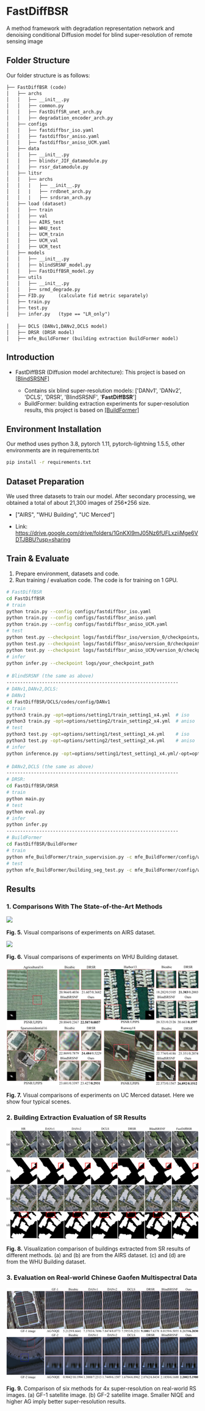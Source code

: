 # FastDiffBSR
A method framework with degradation representation network and denoising conditional Diffusion model for blind super-resolution of remote sensing image

## Folder Structure

Our folder structure is as follows:

```
├── FastDiffBSR (code)
│   ├── archs
│   │   ├── __init__.py
│   │   ├── common.py
│   │   ├── FastDiffSR_unet_arch.py
│   │   ├── degradation_encoder_arch.py
│   ├── configs
│   │   ├── fastdiffbsr_iso.yaml
│   │   ├── fastdiffbsr_aniso.yaml
│   │   ├── fastdiffbsr_aniso_UCM.yaml
│   ├── data
│   │   ├── __init__.py
│   │   ├── blindsr_JIF_datamodule.py
│   │   ├── rssr_datamodule.py
│   ├── litsr
│   │   ├── archs
│   │   |   ├── __init__.py
│   │   |   ├── rrdbnet_arch.py
│   │   |   ├── srdsran_arch.py
│   ├── load (dataset)
│   │   ├── train
│   │   ├── val
│   │   ├── AIRS_test
│   │   ├── WHU_test
│   │   ├── UCM_train
│   │   ├── UCM_val
│   │   ├── UCM_test
│   ├── models
│   │   ├── __init__.py
│   │   ├── blindSRSNF_model.py
│   │   ├── FastDiffBSR_model.py
│   ├── utils
│   │   ├── __init__.py
│   │   ├── srmd_degrade.py
│   ├── FID.py     (calculate fid metric separately)
│   ├── train.py
│   ├── test.py
│   ├── infer.py   (type == "LR_only")

│   ├── DCLS (DANv1,DANv2,DCLS model)
│   ├── DRSR (DRSR model)
│   ├── mfe_BuildFormer (building extraction BuildFormer model)
```

## Introduction

- FastDiffBSR (Diffusion model architecture): This project is based on [[BlindSRSNF]](https://github.com/hanlinwu/BlindSRSNF)

  - Contains six blind super-resolution models: ['DANv1', 'DANv2', 'DCLS', 'DRSR', 'BlindSRSNF', '**FastDiffBSR**']
  - BuildFormer: building extraction experiments for super-resolution results, this project is based on [[BuildFormer]](https://github.com/WangLibo1995/BuildFormer)


## Environment Installation

Our method uses python 3.8, pytorch 1.11, pytorch-lightning 1.5.5, other environments are in requirements.txt

```bash
pip install -r requirements.txt
```

## Dataset Preparation

We used three datasets to train our model. After secondary processing, we obtained a total of about 21,300 images of 256*256 size. 



- ["AIRS", "WHU Building", "UC Merced"]

- Link:   https://drive.google.com/drive/folders/1GnKXl9mJ05Nz6fUFLxziiMge6VDTJBBU?usp=sharing 

  

## Train & Evaluate

1. Prepare environment, datasets and code.
2. Run training / evaluation code. The code is for training on 1 GPU.

```bash
# FastDiffBSR
cd FastDiffBSR 
# train
python train.py --config configs/fastdiffbsr_iso.yaml
python train.py --config configs/fastdiffbsr_aniso.yaml
python train.py --config configs/fastdiffbsr_aniso_UCM.yaml
# test
python test.py --checkpoint logs/fastdiffbsr_iso/version_0/checkpoints/epoch=399-step=799999.ckpt
python test.py --checkpoint logs/fastdiffbsr_aniso/version_0/checkpoints/epoch=399-step=799999.ckpt
python test.py --checkpoint logs/fastdiffbsr_aniso_UCM/version_0/checkpoints/epoch=399-step=799999.ckpt
# infer
python infer.py --checkpoint logs/your_checkpoint_path

# BlindSRSNF (the same as above)
---------------------------------------------------------------
# DANv1,DANv2,DCLS:
# DANv1
cd FastDiffBSR/DCLS/codes/config/DANv1
# train
python3 train.py -opt=options/setting1/train_setting1_x4.yml  # iso
python3 train.py -opt=options/setting2/train_setting2_x4.yml  # aniso
# test
python3 test.py -opt=options/setting1/test_setting1_x4.yml    # iso
python3 test.py -opt=options/setting2/test_setting2_x4.yml    # aniso
# infer
python inference.py -opt=options/setting1/test_setting1_x4.yml/-opt=options/setting2/test_setting2_x4.yml

# DANv2,DCLS (the same as above)
---------------------------------------------------------------
# DRSR:
cd FastDiffBSR/DRSR
# train
python main.py
# test
python eval.py
# infer
python infer.py
---------------------------------------------------------------
# BuildFormer 
cd FastDiffBSR/BuildFormer
# train
python mfe_BuildFormer/train_supervision.py -c mfe_BuildFormer/config/whubuilding/buildformer.py
# test
python mfe_BuildFormer/building_seg_test.py -c mfe_BuildFormer/config/whubuilding/buildformer.py -o fig_results/whubuilding/buildformer --rgb -t 'lr'
```

## Results

### 1. Comparisons With The State-of-the-Art Methods



![](results_img/AIRS_fig_clip.png)

**Fig. 5.** Visual comparisons of experiments on AIRS dataset.



![](results_img/WHU_fig_clip.png)

**Fig. 6.** Visual comparisons of experiments on WHU Building dataset.



![](results_img/UCM_fig_clip.png)

**Fig. 7.** Visual comparisons of experiments on UC Merced dataset. Here we show four typical scenes.



### 2.  Building Extraction Evaluation of SR Results

![](results_img/Building_clip.png)

**Fig. 8.** Visualization comparison of buildings extracted from SR results of different methods. (a) and (b) are from the AIRS dataset. (c) and (d) are from the WHU Building dataset.



### 3. Evaluation on Real-world Chinese Gaofen Multispectral Data

![](results_img/GF-1-2_clip.png)

**Fig. 9.** Comparison of six methods for 4x super-resolution on real-world RS images. (a) GF-1 satellite image. (b) GF-2 satellite image. Smaller NIQE and higher AG imply better super-resolution results.
